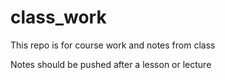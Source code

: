 # class_work

This repo is for course work and notes from class

Notes should be pushed after a lesson or lecture
